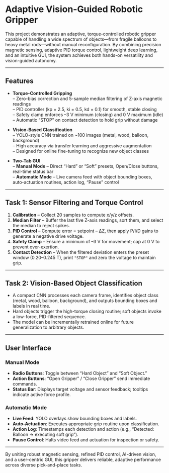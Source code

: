 # Adaptive Vision-Guided Robotic Gripper

This project demonstrates an adaptive, torque-controlled robotic gripper capable of handling a wide spectrum of objects—from fragile balloons to heavy metal rods—without manual reconfiguration. By combining precision magnetic sensing, adaptive PID torque control, lightweight deep learning, and an intuitive GUI, the system achieves both hands-on versatility and vision-guided autonomy.

---

## Features

- **Torque-Controlled Gripping**  
  – Zero-bias correction and 5-sample median filtering of Z-axis magnetic readings  
  – PID controller (kp = 2.5, ki = 0.5, kd = 0.1) for smooth, stable closing  
  – Safety clamp enforces –3 V minimum (closing) and 0 V maximum (idle)  
  – Automatic “STOP” on contact detection to hold grip without damage  

- **Vision-Based Classification**  
  – YOLO-style CNN trained on ~100 images (metal, wood, balloon, background)  
  – High accuracy via transfer learning and aggressive augmentation  
  – Designed for online fine-tuning to recognize new object classes  

- **Two-Tab GUI**  
  – **Manual Mode** – Direct “Hard” or “Soft” presets, Open/Close buttons, real-time status bar  
  – **Automatic Mode** – Live camera feed with object bounding boxes, auto-actuation routines, action log, “Pause” control  

---

## Task 1: Sensor Filtering and Torque Control

1. **Calibration** – Collect 20 samples to compute x/y/z offsets.  
2. **Median Filter** – Buffer the last five Z-axis readings, sort them, and select the median to reject spikes.  
3. **PID Control** – Compute error = setpoint – ΔZ, then apply P/I/D gains to generate a negative drive voltage.  
4. **Safety Clamp** – Ensure a minimum of –3 V for movement; cap at 0 V to prevent over-exertion.  
5. **Contact Detection** – When the filtered deviation enters the preset window (0.20–0.245 T), print `"STOP"` and zero the voltage to maintain grip.

---

## Task 2: Vision-Based Object Classification

- A compact CNN processes each camera frame, identifies object class (metal, wood, balloon, background), and outputs bounding boxes and labels in real time.  
- Hard objects trigger the high-torque closing routine; soft objects invoke a low-force, PID-filtered sequence.  
- The model can be incrementally retrained online for future generalization to arbitrary objects.

---

## User Interface

### Manual Mode
- **Radio Buttons**: Toggle between “Hard Object” and “Soft Object.”  
- **Action Buttons**: “Open Gripper” / “Close Gripper” send immediate commands.  
- **Status Bar**: Displays target voltage and sensor feedback; tooltips indicate active force profile.

### Automatic Mode
- **Live Feed**: YOLO overlays show bounding boxes and labels.  
- **Auto-Actuation**: Executes appropriate grip routine upon classification.  
- **Action Log**: Timestamps each detection and action (e.g., “Detected: Balloon → executing soft grip”).  
- **Pause Control**: Halts video feed and actuation for inspection or safety.

---

By uniting robust magnetic sensing, refined PID control, AI-driven vision, and a user-centric GUI, this gripper delivers reliable, adaptive performance across diverse pick-and-place tasks.  

